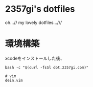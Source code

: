 # 2357gi's dotfiles
oh...// my lovely dotfiles...///

# 環境構築
xcodeをインストールした後、

```shell
bash -c "$(curl -fsSl dot.2357gi.com)"

# vim
dein.vim



